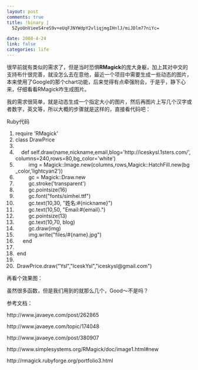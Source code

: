 ```yaml
--- 
layout: post
comments: true
title: !binary |
  5ZyoUnVieeS4reS9v+eUqFJNYWdpY2vliqjmgIHnlJ/miJDlm77niYc=

date: 2008-4-24
link: false
categories: life
---
```

<p>很早前就有类似的需求了，但是当时恐惧<strong>RMagick</strong>的庞大身躯，加上其对中文的支持布什很完善，就没怎么去在意他，最近一个项目中需要生成一些动态的图片，本来使用了Google的那个chart功能，后来觉得有点牵强附会，于是乎，静下心来，仔细看看RMagick咋生成图片。</p>
<p>我的需求很简单，就是动态生成一个指定大小的图片，然后再图片上写几个汉字或者数字，英文等，所以大概的步骤就是这样的，直接看代码吧：
<div class="codeText">
<div class="codeHead">Ruby代码</div>
<ol start="1" class="dp-rb">
    <li class="alt"><span><span>require&nbsp;</span><span class="string">'RMagick'</span><span>&nbsp;&nbsp;</span></span></li>
    <li class=""><span><span class="keyword">class</span><span>&nbsp;DrawPrice&nbsp;&nbsp;</span></span></li>
    <li class="alt"><span>&nbsp;&nbsp;</span></li>
    <li class=""><span>&nbsp;&nbsp;&nbsp;&nbsp;<span class="keyword">def</span><span>&nbsp;</span><span class="keyword">self</span><span>.draw(name,nickname,email,blog=</span><span class="string">'http://iceskysl.1sters.com/'</span><span>,columns=240,rows=80,bg_color=</span><span class="string">'white'</span><span>)&nbsp;&nbsp;</span></span></li>
    <li class="alt"><span>&nbsp;&nbsp;&nbsp;&nbsp;&nbsp;&nbsp;&nbsp;&nbsp;&nbsp;img&nbsp;=&nbsp;Magick::Image.<span class="keyword">new</span><span>(columns,rows,Magick::HatchFill.</span><span class="keyword">new</span><span>(bg_color,</span><span class="string">'lightcyan2'</span><span>))&nbsp;&nbsp;&nbsp;&nbsp;</span></span></li>
    <li class=""><span>&nbsp;&nbsp;&nbsp;&nbsp;&nbsp;&nbsp;&nbsp;&nbsp;&nbsp;gc&nbsp;=&nbsp;Magick::Draw.<span class="keyword">new</span><span>&nbsp;&nbsp;&nbsp;&nbsp;</span></span></li>
    <li class="alt"><span>&nbsp;&nbsp;&nbsp;&nbsp;&nbsp;&nbsp;&nbsp;&nbsp;&nbsp;gc.stroke(<span class="string">'transparent'</span><span>)&nbsp;&nbsp;&nbsp;&nbsp;</span></span></li>
    <li class=""><span>&nbsp;&nbsp;&nbsp;&nbsp;&nbsp;&nbsp;&nbsp;&nbsp;&nbsp;gc.pointsize(16)&nbsp;&nbsp;&nbsp;&nbsp;</span></li>
    <li class="alt"><span>&nbsp;&nbsp;&nbsp;&nbsp;&nbsp;&nbsp;&nbsp;&nbsp;&nbsp;gc.font(<span class="string">&quot;fonts/simhei.ttf&quot;</span><span>)&nbsp;&nbsp;&nbsp;&nbsp;</span></span></li>
    <li class=""><span>&nbsp;&nbsp;&nbsp;&nbsp;&nbsp;&nbsp;&nbsp;&nbsp;&nbsp;gc.text(10,30,&nbsp;<span class="string">&quot;姓名:#{nickname}&quot;</span><span>)&nbsp;&nbsp;&nbsp;&nbsp;</span></span></li>
    <li class="alt"><span>&nbsp;&nbsp;&nbsp;&nbsp;&nbsp;&nbsp;&nbsp;&nbsp;&nbsp;gc.text(10,50,&nbsp;<span class="string">&quot;Email:#{email}.&quot;</span><span>)&nbsp;&nbsp;&nbsp;&nbsp;</span></span></li>
    <li class=""><span>&nbsp;&nbsp;&nbsp;&nbsp;&nbsp;&nbsp;&nbsp;&nbsp;&nbsp;gc.pointsize(13)&nbsp;&nbsp;&nbsp;&nbsp;</span></li>
    <li class="alt"><span>&nbsp;&nbsp;&nbsp;&nbsp;&nbsp;&nbsp;&nbsp;&nbsp;&nbsp;gc.text(10,70,&nbsp;blog)&nbsp;&nbsp;&nbsp;&nbsp;</span></li>
    <li class=""><span>&nbsp;&nbsp;&nbsp;&nbsp;&nbsp;&nbsp;&nbsp;&nbsp;&nbsp;gc.draw(img)&nbsp;&nbsp;&nbsp;&nbsp;</span></li>
    <li class="alt"><span>&nbsp;&nbsp;&nbsp;&nbsp;&nbsp;&nbsp;&nbsp;&nbsp;&nbsp;img.write(<span class="string">&quot;files/#{name}.jpg&quot;</span><span>)&nbsp;&nbsp;</span></span></li>
    <li class=""><span>&nbsp;&nbsp;&nbsp;&nbsp;&nbsp;<span class="keyword">end</span><span>&nbsp;&nbsp;</span></span></li>
    <li class="alt"><span>&nbsp;&nbsp;</span></li>
    <li class=""><span>&nbsp;<span class="keyword">end</span><span>&nbsp;&nbsp;</span></span></li>
    <li class="alt"><span>&nbsp;&nbsp;</span></li>
    <li class=""><span>&nbsp;DrawPrice.draw(<span class="string">&quot;Ysl&quot;</span><span>,</span><span class="string">&quot;IceskYsl&quot;</span><span>,</span><span class="string">&quot;iceskysl@gmail.com&quot;</span><span>)&nbsp;&nbsp;</span></span></li>
</ol>
</div>
再看个效果图：</p>
<p>虽然很多函数，但是我们用到的就那么几个，Good～不是吗？</p>
<p>参考文档：</p>
<p>http://www.javaeye.com/post/262865</p>
<p>http://www.javaeye.com/topic/174048</p>
<p>http://www.javaeye.com/post/380907</p>
<p>http://www.simplesystems.org/RMagick/doc/image1.html#new</p>
<p>http://rmagick.rubyforge.org/portfolio3.html</p>
<p>&nbsp;</p>
